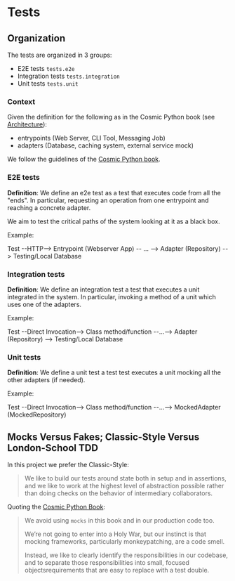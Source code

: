 # Tests

## Organization
The tests are organized in 3 groups:
* E2E tests `tests.e2e`
* Integration tests `tests.integration`
* Unit tests `tests.unit`


### Context
Given the definition for the following as in the Cosmic Python book (see [Architecture](../docs/Architecture.md)):
* entrypoints  (Web Server, CLI Tool, Messaging Job)
* adapters (Database, caching system, external service mock)

We follow the guidelines of the [Cosmic Python book](https://www.cosmicpython.com/book/chapter_05_high_gear_low_gear.html#kinds_of_tests).

### E2E tests
**Definition**: We define an e2e test as a test that executes code from all the "ends".
In particular, requesting an operation from one entrypoint and reaching a concrete adapter.

We aim to test the critical paths of the system looking at it as a black box.

Example:

Test --HTTP--> Entrypoint (Webserver App) -- ... --> Adapter (Repository) --> Testing/Local Database

### Integration tests
**Definition**: We define an integration test a test that executes a unit integrated
in the system. In particular, invoking a method of a unit which uses one of the adapters.

Example: 

Test --Direct Invocation--> Class method/function --...--> Adapter (Repository) --> Testing/Local Database

### Unit tests
**Definition**: We define a unit test a test test executes a unit mocking all the 
other adapters (if needed).

Example: 

Test --Direct Invocation--> Class method/function --...--> MockedAdapter (MockedRepository)


## Mocks Versus Fakes; Classic-Style Versus London-School TDD
In this project we prefer the Classic-Style: 
> We like to build our tests around state both in setup and in assertions, 
> and we like to work at the highest level of abstraction possible rather 
> than doing checks on the behavior of intermediary collaborators.

Quoting the [Cosmic Python Book](https://www.cosmicpython.com/book/chapter_03_abstractions.html#_why_not_just_patch_it_out):
> We avoid using `mocks` in this book and in our production code too. 
> 
> We’re not going to enter into a Holy War, but our instinct is that mocking frameworks, particularly monkeypatching, are a code smell.
> 
> Instead, we like to clearly identify the responsibilities in our codebase, and to separate those responsibilities into small, 
> focused objectsrequirements that are easy to replace with a test double.